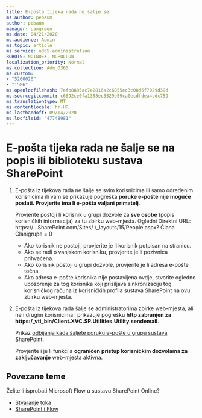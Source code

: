 ```yaml
---
title: E-pošta tijeka rada ne šalje se
ms.author: pebaum
author: pebaum
manager: pamgreen
ms.date: 04/21/2020
ms.audience: Admin
ms.topic: article
ms.service: o365-administration
ROBOTS: NOINDEX, NOFOLLOW
localization_priority: Normal
ms.collection: Adm_O365
ms.custom:
- "5200020"
- "1586"
ms.openlocfilehash: 7efb8895ac7e2816a2c6055ec3c08d6f7029d39d
ms.sourcegitcommit: c6692ce0fa1358ec3529e59ca0ecdfdea4cdc759
ms.translationtype: MT
ms.contentlocale: hr-HR
ms.lasthandoff: 09/14/2020
ms.locfileid: "47748981"
---
```

# <a name="workflow-email-is-not-being-sent-for-a-sharepoint-list-or-library"></a>E-pošta tijeka rada ne šalje se na popis ili biblioteku sustava SharePoint

1. E-pošta iz tijekova rada ne šalje se svim korisnicima ili samo određenim korisnicima ili vam se prikazuje pogreška **poruke e-pošte nije moguće poslati. Provjerite ima li e-pošta valjani primatelj**.

    Provjerite postoji li korisnik u grupi dozvole za **sve osobe** (popis korisničkih informacija) za tu zbirku web-mjesta.  Ogledni Direktni URL: https:// <tenant> . SharePoint.com/Sites/ <sitename> /_layouts/15/People.aspx? Člana Članigrupe = 0

    - Ako korisnik ne postoji, provjerite je li korisnik potpisan na stranicu. 
    - Ako se radi o vanjskom korisniku, provjerite je li pozivnica prihvaćena.
    - Ako korisnik postoji u grupi dozvole, provjerite je li adresa e-pošte točna.
    - Ako adresa e-pošte korisnika nije postavljena ovdje, stvorite ogledno upozorenje za tog korisnika koji prisiljava sinkronizaciju tog korisničkog računa iz korisničkih profila sustava SharePoint na ovu zbirku web-mjesta.
 
2. E-pošta iz tijekova rada šalje se administratorima zbirke web-mjesta, ali ne i drugim korisnicima i prikazuje pogrešku **http zabranjen za <span>https:</span>/_vti_bin/Client.XVC.SP.Utilities.Utility.sendemail**.
 

    Prikaz [odbijanja kada šaljete poruku e-pošte u grupu sustava SharePoint](https://docs.microsoft.com/sharepoint/support/sharing-and-permissions/access-denied-when-send-an-email-to-groups).

    Provjerite i je li funkcija **ograničen pristup korisničkim dozvolama za zaključavanje** web-mjesta aktivna.


## <a name="related-topics"></a>Povezane teme
Želite li isprobati Microsoft Flow u sustavu SharePoint Online?
- [Stvaranje toka](https://support.office.com/article/Create-a-flow-for-a-list-or-library-in-SharePoint-Online-or-OneDrive-for-Business-a9c3e03b-0654-46af-a254-20252e580d01) 
- [SharePoint i Flow](https://flow.microsoft.com/blog/sharepoint-and-flow/) 


